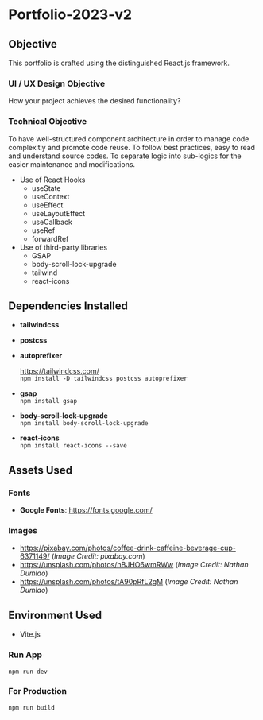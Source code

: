 # Portfolio-2023-v2

## Objective

This portfolio is crafted using the distinguished React.js framework.

### UI / UX Design Objective

How your project achieves the desired functionality?

### Technical Objective

To have well-structured component architecture in order to manage code complexitiy and promote code reuse.
To follow best practices, easy to read and understand source codes.
To separate logic into sub-logics for the easier maintenance and modifications.

- Use of React Hooks
  - useState
  - useContext
  - useEffect
  - useLayoutEffect
    <!-- - Control over the timing of animation -->
    <!-- - To avoid any flickering / flashing of the content (animation only starts before DOM painted) -->
  - useCallback
  - useRef
  - forwardRef
- Use of third-party libraries
  - GSAP
  - body-scroll-lock-upgrade
  - tailwind
  - react-icons

## Dependencies Installed

- **tailwindcss**
- **postcss**
- **autoprefixer**<br />

  https://tailwindcss.com/<br />
  `npm install -D tailwindcss postcss autoprefixer`

- **gsap**<br />
  `npm install gsap`

- **body-scroll-lock-upgrade**<br />
  `npm install body-scroll-lock-upgrade`

- **react-icons**<br />
  `npm install react-icons --save`

## Assets Used

### Fonts

- **Google Fonts**: https://fonts.google.com/

### Images

- https://pixabay.com/photos/coffee-drink-caffeine-beverage-cup-6371149/ (_Image Credit: pixabay.com_)
- https://unsplash.com/photos/nBJHO6wmRWw (_Image Credit: Nathan Dumlao_)
- https://unsplash.com/photos/tA90pRfL2gM (_Image Credit: Nathan Dumlao_)

## Environment Used

- Vite.js

### Run App

`npm run dev`

### For Production

`npm run build`
